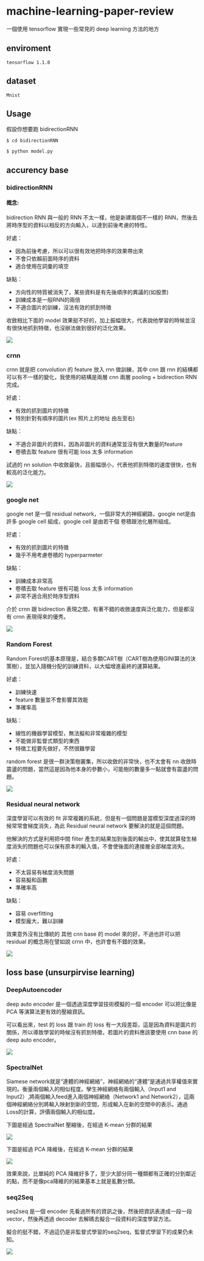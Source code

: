 # machine-learning-paper-review
一個使用 tensorflow 實現一些常見的 deep learning 方法的地方
## enviroment


```
tensorflow 1.1.0 
```

## dataset




```
Mnist
```

## Usage
假設你想要跑 bidirectionRNN
```
$ cd bidirectionRNN
```
```
$ python model.py
```
## accurency base
### bidirectionRNN
#### 概念:
bidirection RNN 與一般的 RNN 不太一樣，他是新建兩個不一樣的 RNN，然後去將時序型的資料以相反的方向輸入，以達到前後考慮的特性。

好處：
* 因為前後考慮，所以可以很有效地把時序的效果帶出來
* 不會只依賴前面時序的資料
* 適合使用在詞彙的填空

缺點：
* 方向性的特質被消失了，某些資料是有先後順序的異議的(如股票)
* 訓練成本是一般RNN的兩倍
* 不適合圖片的訓練，沒法有效的抓到特徵

收斂相比下面的 model 效果挺不好的，加上振幅很大，代表說他學習的時候並沒有很快地抓到特徵，也沒辦法做到很好的泛化效果。

<img src="bidirectionRNN/images/acc.png"/>

### crnn

crnn 就是把 convolution 的 feature 放入 rnn 做訓練，其中 cnn 跟 rnn 的結構都可以有不一樣的變化，我使用的結構是兩層 cnn 兩層 pooling + bidirection RNN完成。

好處：
* 有效的抓到圖片的特徵
* 特別針對有順序的圖片(ex 照片上的地址 由左至右)

缺點：
* 不適合非圖片的資料，因為非圖片的資料通常並沒有很大數量的feature
* 卷積去取 feature 很有可能 loss 太多 information

試過的 nn solution 中收斂最快，且振幅很小，代表他抓到特徵的速度很快，也有較高的泛化能力。

<img src="crnn/images/acc.png"/>

### google net
google net 是一個 residual network，一個非常大的神經網路，google net是由許多 google cell 組成，google cell 是由若干個 卷積跟池化層所組成。

好處：
* 有效的抓到圖片的特徵
* 幾乎不用考慮卷積的 hyperparmeter

缺點：
* 訓練成本非常高
* 卷積去取 feature 很有可能 loss 太多 information
* 非常不適合用於時序型資料

介於 crnn 跟 bidirection 表現之間，有著不錯的收斂速度與泛化能力，但是都沒有 crnn 表現得來的優秀。

<img src="google_net/images/acc.png"/><br>
### Random Forest

Random Forest的基本原理是，結合多顆CART樹（CART樹為使用GINI算法的決策樹），並加入隨機分配的訓練資料，以大幅增進最終的運算結果。

好處：
* 訓練快速
* feature 數量並不會影響其效能
* 準確率高

缺點：
* 線性的機器學習模型，無法擬和非常複雜的模型
* 不能做非監督式類型的東西
* 特徵工程要先做好，不然很難學習

random forest 是很一群決策樹叢集，所以收斂的非常快，也不太會有 nn 收斂時震盪的問題，當然這是因為他本身的參數小，可能樹的數量多一點就會有震盪的問題。

<img src="Random Forest/img/acc.png"/>

### Residual neural network

深度學習可以有效的 fit 非常複雜的系統，但是有一個問題是當模型深度過深的時候常常會梯度消失，為此 Residual neural network 要解決的就是這個問題。

他解決的方式是利用把中間 filter 產生的結果加到後面的輸出中，使其就算發生梯度消失的問題也可以保有原本的輸入值，不會使後面的連接層全部梯度消失。

好處：
* 不太容易有梯度消失問題
* 容易擬和函數
* 準確率高

缺點：
* 容易 overfitting
* 模型龐大，難以訓練

效果意外沒有比傳統的 其他 cnn base 的 model 來的好，不過也許可以把 residual 的概念用在譬如說 crnn 中，也許會有不錯的效果。

<img src="Residual neural network/images/acc.png"/><br>
## loss base (unsurpirvise learning)

### DeepAutoencoder

deep auto encoder 是一個透過深度學習技術模擬的一個 encoder 可以把比像是 PCA 等演算法更有效的壓縮資訊。

可以看出來，test 的 loss 跟 train 的 loss 有一大段差距，這是因為資料是圖片的關係，所以導致學習的時候沒有抓到特徵，若圖片的資料應該要使用 cnn base 的 deep auto encoder。

<img src="DeepAutoIncoder/img/loss.png"/>

### SpectralNet

Siamese network就是“連體的神經網絡”，神經網絡的“連體”是通過共享權值來實現的。衡量兩個輸入的相似程度。孿生神經網絡有兩個輸入（Input1 and Input2）,將兩個輸入feed進入兩個神經網絡（Network1 and Network2），這兩個神經網絡分別將輸入映射到新的空間，形成輸入在新的空間中的表示。通過Loss的計算，評價兩個輸入的相似度。

下圖是經過 SpectralNet 壓縮後，在經過 K-mean 分群的結果

<img src="SpectralNet/images/SpectralNet.png"/>

下圖是經過 PCA 降維後，在經過 K-mean 分群的結果

<img src="SpectralNet/images/without_SpectralNet.png"/>

效果來說，比單純的 PCA 降維好多了，至少大部分同一種類都有正確的分到鄰近的點，而不是像pca降維的的結果基本上就是亂數分類。

### seq2Seq
seq2seq 是一個 encoder 先看過所有的資訊之後，然後把資訊表達成一段一段 vector，然後再透過 decoder 去解碼去擬合一段資料的深度學習方法。

擬合的挺不錯，不過這仍是非監督式學習的seq2seq，監督式學習下的成果仍未知。

<img src="seqToSeq\seq2seq-signal-prediction\images\E1.png"/>
